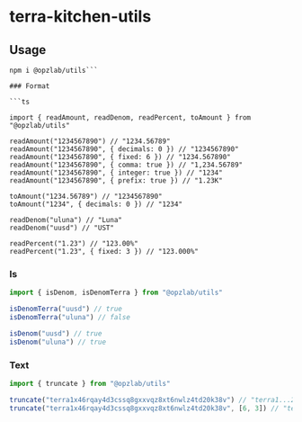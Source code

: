 # terra-kitchen-utils

## Usage

```
npm i @opzlab/utils```

### Format

```ts

import { readAmount, readDenom, readPercent, toAmount } from "@opzlab/utils"

readAmount("1234567890") // "1234.56789"
readAmount("1234567890", { decimals: 0 }) // "1234567890"
readAmount("1234567890", { fixed: 6 }) // "1234.567890"
readAmount("1234567890", { comma: true }) // "1,234.56789"
readAmount("1234567890", { integer: true }) // "1234"
readAmount("1234567890", { prefix: true }) // "1.23K"

toAmount("1234.56789") // "1234567890"
toAmount("1234", { decimals: 0 }) // "1234"

readDenom("uluna") // "Luna"
readDenom("uusd") // "UST"

readPercent("1.23") // "123.00%"
readPercent("1.23", { fixed: 3 }) // "123.000%"
```

### Is

```ts
import { isDenom, isDenomTerra } from "@opzlab/utils"

isDenomTerra("uusd") // true
isDenomTerra("uluna") // false

isDenom("uusd") // true
isDenom("uluna") // true
```

### Text

```ts
import { truncate } from "@opzlab/utils"

truncate("terra1x46rqay4d3cssq8gxxvqz8xt6nwlz4td20k38v") // "terra1...20k38v"
truncate("terra1x46rqay4d3cssq8gxxvqz8xt6nwlz4td20k38v", [6, 3]) // "terra1...38v"
```


